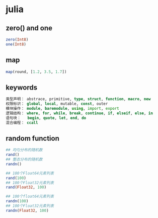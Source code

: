# julia

## zero() and one

``` julia
zero(Int8)
one(Int8)
```
## map

``` julia
map(round, [1.2, 3.5, 1.7])
```
## keywords

``` julia
类型声明： abstrace, primitive, type, struct, function, macro, new
权限标识： global, local, mutable, const, outer
模块操作： module, baremodule, using, import, export
逻辑结构： where, for, while, break, continue, if, elseif, else, in
语句块：   begin, quote, let, end, do
混合编程： ccall
```

## random function

``` julia
## 均匀分布的随机数
rand()
## 整态分布的随机数
randn()

## 100个Float64元素列表
rand(100)
## 100个Float32元素列表
rand(Float32, 100)

## 100个float64元素列表
randn(100)
## 100个Float32元素列表
randn(Float32, 100)
```
